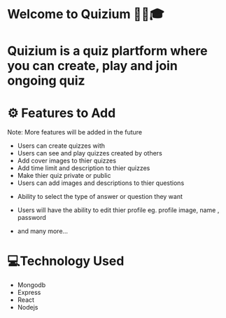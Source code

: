 # Welcome to Quizium 🎉✨🎓

# Quizium is a quiz plartform where you can create, play and join ongoing quiz

# ⚙ Features to Add

Note: More features will be added in the future

-   Users can create quizzes with
-   Users can see and play quizzes created by others
-   Add cover images to thier quizzes
-   Add time limit and description to thier quizzes
-   Make thier quiz private or public
-   Users can add images and descriptions to thier questions

*   Ability to select the type of answer or question they want

-   Users will have the ability to edit thier profile eg. profile image, name , password

*   and many more...

# 💻Technology Used

-   Mongodb
-   Express
-   React
-   Nodejs
